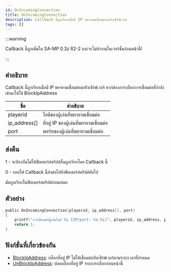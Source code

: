 ```yaml
---
id: OnIncomingConnection
title: OnIncomingConnection
description: Callback นี้ถูกเรียกเมื่อมี IP พยายามเชื่อมต่อมายังเซิร์ฟเวอร์
tags: []
---
```


:::warning

Callback นี้ถูกเพิ่มใน SA-MP 0.3z R2-2 และจะไม่ทำงานในเวอร์ชั่นก่อนหน้านี้!

:::

## คำอธิบาย

Callback นี้ถูกเรียกเมื่อมี IP พยายามเชื่อมต่อมายังเซิร์ฟเวอร์ หากต้องการบล็อกการเชื่อมต่อที่กำลังเข้ามาให้ใช้ BlockIpAddress

| ชื่อ         | คำอธิบาย                                |
| ------------ | --------------------------------------- |
| playerid     | ไอดีของผู้เล่นที่พยายามเชื่อมต่อ        |
| ip_address[] | ที่อยู่ IP ของผู้เล่นที่พยายามเชื่อมต่อ |
| port         | พอร์ทของผู้เล่นที่พยายามเชื่อมต่อ       |

## ส่งคืน

1 - จะป้องกันไม่ให้ฟิลเตอร์สคริปต์อื่นถูกเรียกโดย Callback นี้

0 - บอกให้ Callback นี้ส่งต่อไปยังฟิลเตอร์สคริปต์ถัดไป

มันถูกเรียกในฟิลเตอร์สคริปต์ก่อนเสมอ

## ตัวอย่าง

```c
public OnIncomingConnection(playerid, ip_address[], port)
{
    printf("การเชื่อมต่อผู้เล่นไอดี %i [IP/port: %s:%i]", playerid, ip_address, port);
    return 1;
}
```

## ฟังก์ชั่นที่เกี่ยวข้องกัน

- [BlockIpAddress](../../scripting/functions/BlockIpAddress.md): บล็อกที่อยู่ IP ไม่ให้เชื่อมต่อกับเซิร์ฟเวอร์ตามระยะเวลาที่กำหนด
- [UnBlockIpAddress](../../scripting/functions/UnBlockIpAddress.md): ปลดบล็อกที่อยู่ IP จากการบล็อกก่อนหน้านี้
